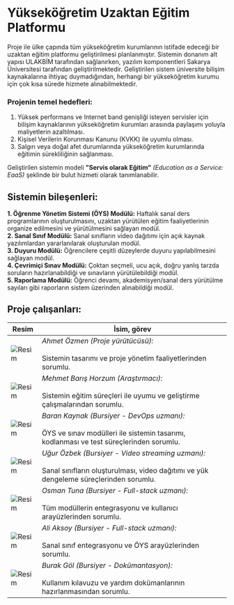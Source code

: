 # Yükseköğretim Uzaktan Eğitim Platformu

Proje ile ülke çapında tüm yükseköğretim kurumlarının istifade edeceği bir uzaktan eğitim platformu geliştirilmesi planlanmıştır. Sistemin donanım alt yapısı ULAKBİM tarafından sağlanırken, yazılım komponentleri Sakarya Üniversitesi tarafından geliştirilmektedir. Geliştirilen sistem üniversite bilişim kaynakalarına ihtiyaç duymadığından, herhangi bir yükseköğretim kurumu için çok kısa sürede hizmete alınabilmektedir. <br>

### Projenin temel hedefleri:<br> 
1. Yüksek performans ve Internet band genişliği isteyen servisler için bilişim kaynaklarının yükseköğretim kurumları arasında paylaşımı yoluyla maliyetlerin azaltılması. <br>
2. Kişisel Verilerin Korunması Kanunu (KVKK) ile uyumlu olması. <br>
3. Salgın veya doğal afet durumlarında yükseköğretim kurumlarında eğitimin sürekliliğinin sağlanması.<br>

Geliştirilen sistemin modeli **"Servis olarak Eğitim"** _(Education as a Service: EaaS)_ şeklinde bir bulut hizmeti olarak tanımlanabilir.

## Sistemin bileşenleri:
**1. Öğrenme Yönetim Sistemi (ÖYS) Modülü:** Haftalık sanal ders programlarının oluşturulmasını, uzaktan yürütülen eğitim faaliyetlerinin organize edilmesini ve yürütülmesini sağlayan modül.<br>
**2. Sanal Sınıf Modülü:** Sanal sınıfların video dağıtımı için açık kaynak yazılımlardan yararlanılarak oluşturulan modül.<br>
**3. Duyuru Modülü:** Öğrencilere çeşitli düzeylerde duyuru yapılabilmesini sağlayan modül.<br>
**4. Çevrimiçi Sınav Modülü:** Çoktan seçmeli, ucu açık, doğru yanlış tarzda soruların hazırlanabildiği ve sınavların yürütülebildiği modül.<br>
**5. Raporlama Modülü:** Öğrenci devamı, akademisyen/sanal ders yürütülme sayıları gibi raporların sistem üzerinden alınabildiği modül.<br>

## Proje çalışanları:
Resim | İsim, görev
------|------|
![Resim](https://fotograf.sabis.sakarya.edu.tr/Fotograf/91ec7cc107fcd02a0e6e0afb6dc8a454) | _Ahmet Özmen (Proje yürütücüsü):_ <br><br>Sistemin  tasarımı ve proje yönetim faaliyetlerinden sorumlu.<br>
![Resim](https://fotograf.sabis.sakarya.edu.tr/Fotograf/238b0472bfe4b8703b63415eb7926ce3) | _Mehmet Barış Horzum (Araştırmacı):_ <br><br>Sistemin eğitim süreçleri ile uyumu ve geliştirme çalışmalarından sorumlu.<br> 
![Resim](https://fotograf.sabis.sakarya.edu.tr/Fotograf/edc1b6099551f8f1deb8947aa77e1175) | _Baran Kaynak (Bursiyer - DevOps uzmanı):_ <br><br>ÖYS ve sınav modülleri ile sistemin tasarımı, kodlanması ve test süreçlerinden sorumlu.<br>
![Resim](https://fotograf.sabis.sakarya.edu.tr/Fotograf/6da30b0ed9b5a3b5b2c5e415e90b2a86) | _Uğur Özbek (Bursiyer - Video streaming uzmanı):_ <br><br>Sanal sınıfların oluşturulması, video dağıtımı ve yük dengeleme süreçlerinden sorumlu. 
![Resim](https://fotograf.sabis.sakarya.edu.tr/Fotograf/fb87e2218d31fd76fa61f3855c775f36) | _Osman Tuna (Bursiyer - Full-stack uzmanı):_ <br><br>Tüm modüllerin entegrasyonu ve kullanıcı arayüzlerinden sorumlu. 
![Resim](https://fotograf.sabis.sakarya.edu.tr/Fotograf/256e739d6cc48bdbe22988354c7efa7b) | _Ali Aksoy (Bursiyer - Full-stack uzmanı):_ <br><br>Sanal sınıf entegrasyonu ve ÖYS arayüzlerinden sorumlu.
![Resim](https://fotograf.sabis.sakarya.edu.tr/Fotograf/9930e971cee6ad63541b794662488558) | _Burak Göl (Bursiyer - Dokümantasyon):_ <br><br>Kullanım kılavuzu ve yardım dokümanlarının hazırlanmasından sorumlu. 
